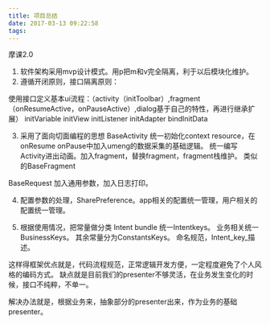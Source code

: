 ```yaml
---
title: 项目总结
date: 2017-03-13 09:22:58
tags:
---
```

摩课2.0
1. 软件架构采用mvp设计模式。用p把m和v完全隔离，利于以后模块化维护。
2. 遵循开闭原则，接口隔离原则：

使用接口定义基本ui流程：（activity（initToolbar）,fragment（onResumeActive，onPauseActive）,dialog基于自己的特性，再进行继承扩展）
initVariable initView initListener initAdapter bindInitData

3. 采用了面向切面编程的思想
 BaseActivity       统一初始化context resource，在onResume onPause中加入umeng的数据采集的基础逻辑。
 统一编写Activity进出动画。加入fragment，替换fragment，fragment栈维护。
类似的BaseFragment
 
BaseRequest     加入通用参数，加入日志打印。

4. 配置参数的处理，SharePreference。app相关的配置统一管理，用户相关的配置统一管理。

5. 根据使用情况，把常量做分类
Intent bundle 统一Intentkeys。
业务相关统一BusinessKeys。
其余常量分为ConstantsKeys。
命名规范，Intent_key_描述。

这样得框架优点就是，代码流程规范，正常逻辑开发方便，一定程度避免了个人风格的编码方式。
缺点就是目前我们的presenter不够灵活，在业务发生变化的时候，接口不纯粹，不单一。

解决办法就是，根据业务来，抽象部分的presenter出来，作为业务的基础presenter。